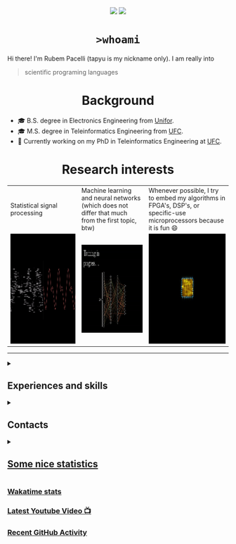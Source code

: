 <!--
**tapyu/tapyu** is a ✨ _special_ ✨ repository because its `README.md` (this file) appears on your GitHub profile.

That is what I'm using to make the this Markdown:

- Shelds.io: https://github.com/badges/shields
- github-readme-stats: https://github.com/anuraghazra/github-readme-stats
- How To Create An Amazing Profile ReadMe With GitHub Actions -> https://www.youtube.com/watch?v=ECuqb5Tv9qI
- How To Use Github's New Personal README and Wakatime: https://www.youtube.com/watch?v=jazcHIaitfE
- awesome-github-profile-readme: https://github.com/abhisheknaiidu/awesome-github-profile-readme

ABOUT DEPLOYING YOUR OWN VERCEL INSTANCE
1 -> https://github.com/anuraghazra/github-readme-stats#deploy-on-your-own-vercel-instance
2 ->https://www.youtube.com/watch?v=n6d4KHSKqGk&t=107s
3 -> https://github.com/tapyu/github-readme-stats/blob/master/vercel.json
4 -> https://vercel.com/docs/cli#project-configuration


-->

<p align='center'>
    <img align='center' src="https://img.shields.io/github/followers/tapyu?style=social">
    <img align='center' src="https://visitor-badge.glitch.me/badge?page_id=tapyu.visitor-badge">
</p>

<h1 align="center"><code>>whoami</code> </h2>
Hi there! I'm Rubem Pacelli (tapyu is my nickname only). I am really into
<blockquote>
    scientific programing languages
</blockquote>
<h1 align="center">Background</h2>
<ul>
  <li>🎓 B.S. degree in Electronics Engineering from <a href="https://unifor.br/">Unifor</a>.</li>
  <li>🎓 M.S. degree in Teleinformatics Engineering from <a href="http://www.ufc.br/">UFC</a>.</li>
  <li>🔬 Currently working on my PhD in Teleinformatics Engineering at <a href="http://www.ufc.br/">UFC</a>.</li>
</ul>
<h1 align="center">Research interests</h2>
<table>
  <tr>
    <td width="350">Statistical signal processing</td>
     <td width="350">Machine learning and neural networks (which does not differ that much from the first topic, btw)</td>
     <td width="350">Whenever possible, I try to embed my algorithms in FPGA's, DSP's, or specific-use microprocessors because it is fun 😄</td>
  </tr>
  <tr>
    <td valign="top" align="center"><img height="250" width="350" src="figs/signal.gif"></td>
    <td valign="middle" align="center"><img height="200" width="350" src="figs/MLP.gif"></td>
    <td valign="top" align="center"><img height="250" width="350" src="figs/microprocessor.gif"></td>
  </tr>
 </table>
<hr>
<details>
    <summary><h2>Experiences and skills </h2></summary>
    <ul>
        <li> :man_technologist: 💻 Programing (or hardware description) Languages I've had contact with:
        <table>
            <td align="center" width="96">
                <a href="https://en.wikipedia.org/wiki/C_(programming_language)">
                    <img alt="c" height="40" src="figs/c_colorful.svg" />
                </a>
                <br>C
            </td>
            <td align="center" width="96">
                <a href="https://en.wikipedia.org/wiki/C%2B%2B">
                    <img alt="cpp" height="40" src="figs/cpp_colorful.svg" />
                </a>
                <br>C++
            </td>
            <td align="center" width="96">
                <a href="https://en.wikipedia.org/wiki/Java_(programming_language)">
                    <img alt="java" height="40" src="figs/java_colorful.svg" />
                </a>
                <br>Java
            </td>
            <td align="center" width="96">
                <a href="https://www.python.org/">
                    <img alt="python" height="40" src="figs/python_colorful.svg" />
                </a>
                <br>Python
            </td>
            <td align="center" width="96">
                <a href="https://en.wikipedia.org/wiki/Shell_script">
                    <img alt="Unix shell scripting" height="40" src="figs/utilities-x-terminal.svg"/>
                </a>
                <br>Shell scripting
            </td>
            <td align="center" width="96">
                <a href="https://en.wikipedia.org/wiki/Assembly_language">
                    <img alt="assembly" height="40" src="figs/assembly.png" />
                </a>
                <br>Assembly
            </td>
            <td align="center" width="96">
                <a href="https://en.wikipedia.org/wiki/VHDL">
                    <img alt="VHDL" height="40" src="figs/VHDL.jfif" />
                </a>
                <br>VHDL
            </td>
            <td align="center" width="96">
                <a href="https://www.mathworks.com/products/matlab.html">
                    <img alt="matlab" height="40" src="figs/icons8-matlab.svg" />
                </a>
                <br>Matlab
            </td>
        </table></li>
        <li>Tools 🛠
        <table>
            <tr>
              <td align="center" width="96">
                  <a href="https://neovim.io/">
                      <img alt="neovim" height="40" src="figs/neovim.svg" />
                  </a>
                  <br>Neovim
              </td>
              <td align="center" width="96">
                  <a href="https://code.visualstudio.com/">
                      <img alt="visual studio code" height="40" src="figs/vscode_colorful.svg" />
                  </a>
                  <br>vscode
              </td>
              <td align="center" width="96">
                  <a href="https://www.linux.org/">
                      <img alt="linux" height="40" src="figs/linux_colorful.svg"  />
                  </a>
                  <br>Linux
              </td>
              <td align="center" width="96">
                  <a href="https://www.latex-project.org/">
                      <img alt="latex" height="40" src="figs/icons8-latex.svg" />
                  </a>
                  <br>Latex
              </td>
              <td align="center" width="96">
                  <a href="https://git-scm.com/">
                      <img alt="git" height="40" src="figs/git.svg" />
                  </a>
                  <br>Git
              </td>
            </tr>
        </table></li>
        <li>Natural Languages 👅
        <ul>
            <li> :brazil: Portuguese: Native speaker </li>
            <li> :us: English: Professional proficiency </li>
            <li> :fr: French: Elementary knowledge </li>
        </ul></li>
        <li>Hobbies
        <ul>
            <li> I am an entusiast of the maker culture, DIY and <a href="https://www.oshwa.org/about/">Open Source Hardware (OSH)</a> moviment. </li>
            <li> Linux ricing, and Unix shell scripts to automate everything on Linux 🐧. </li>
        </ul></li>
    </ul>
</details>
<details>
    <summary><h2>Contacts</h2></summary>
    <h3>Professional</h3>
    <ul>
        <li><a href="mailto:rubem.engenharia@gmail.com">
            <img align="left" alt="rubem email" height="25" width="32px" src="figs/email_blue.svg" /></li>
        <li><a href="http://lattes.cnpq.br/0717252455115225">
            <img align="left" alt="rubem lattes" height="30" src="figs/lattes.png" /></li>
        <li><a href="https://scholar.google.com.br/citations?user=Kj6Gzs4AAAAJ&hl=pt-BR&oi=sra">
            <img align="left" alt="rubem scholar" height="30" src="figs/google_schola_colorful.svg" /></li>
        <li><a href="https://www.linkedin.com/in/rubem-pacelli/">
            <img align="left" alt="rubem linkedin" height="30" src="figs/linkedin_colorful.svg" /></li>
        <li><a href="https://orcid.org/0000-0001-5933-8565">
            <img align="left" alt="rubem orcid" height="30" src="figs/orcid.svg" /></li>
        <li><a href="https://github.com/tapyu/tapyu/blob/master/cv/Latex/cv.pdf">
            <img align="left" alt="rubem cv" height="30" src="figs/curriculum-vitae_blue.svg" /></li>
    </ul>
    <br>
    <h3>Social</h3>
    <ul>
        <li><a href="https://raw.githubusercontent.com/tapyu/tapyu/master/figs/pepe.jpg">
            <img align="left" alt="rubem site" height="30" src="figs/internet_colorful.svg" />
        <li><a href="https://www.youtube.com/channel/UCn1nfBWKVmvPvTsAH5Agf6Q">
            <img align="left" alt="rubem youtube" height="30" src="figs/youtube_colorful.svg" />
        <li><a href="https://www.instagram.com/rubempacelli/">
            <img align="left" alt="rubem instagra" height="30" src="figs/instagram_colorful.svg" />
        <li><a href="https://gitlab.com/tapyu">
            <img align="left" alt="rubem gitlab" height="30" src="figs/gitlab.svg" />
        <li><a href="https://wakatime.com/@24ca7482-495c-4cc3-bd12-e60bd547d672">
            <img align="left" alt="wakatime" height="30" src="figs/wakatime.svg" />
    </ul>
    <br>
</details>
<details>
    <summary><h2>Some nice statistics</h2></summary>
    <h3>GitHub Performance</h3>
    <table>
        <tr>
            <td> <img src="https://github-readme-stats-xi-six-31.vercel.app/api?username=tapyu&show_icons=true&count_private=true&hide_title=true&line_height=33&theme=react&border=61dafb&hide_border=true" /> </td>
            <td> <img src="https://github-readme-stats-xi-six-31.vercel.app/api/top-langs/?username=tapyu&hide=jupyter%20notebook,html,stata,mathematica,standard%20ml,postscript,tex&count_private=true&title_color=61dafb&text_color=ffffff&icon_color=61dafb&bg_color=20232a&layout=compact&border_color=61dafb&hide_border=true" /> </td>
        </tr>
    </table>
    <img src="https://activity-graph.herokuapp.com/graph?username=tapyu&theme=react-dark&bg_color=20232a&hide_border=true" width="100%"/>
</details>

### Wakatime stats
<!--START_SECTION:waka-->
<!--END_SECTION:waka-->
            
### Latest Youtube Video 📺
<!-- YOUTUBE:START -->
<!-- YOUTUBE:END -->
            
### Recent GitHub Activity
<!--START_SECTION:activity-->
<!--END_SECTION:activity-->
<!-- ---- -->
